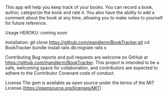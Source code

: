 This app will help you keep track of your books.  You can record a book, author, categorize the book and rate it.  You also have the ability to add a comment about the book at any time, allowing you to make notes to yourself for future reference.

Usage
HEROKU: coming soon

Installation:
git clone https://github.com/mandlerm/BookTracker.git
cd BookTracker
bundle install
rails db:migrate
rails s

Contributing
Bug reports and pull requests are welcome on GitHub at https://github.com/mandlerm/BookTracker. This project is intended to be a safe, welcoming space for collaboration, and contributors are expected to adhere to the Contributor Covenant code of conduct.

License
The gem is available as open source under the terms of the MIT License.(https://opensource.org/licenses/MIT)
